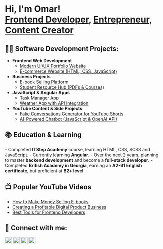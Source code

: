 <h1>Hi, I'm Omar! <br/><a href="https://github.com/YOUR_GITHUB">Frontend Developer</a>, <a href="https://www.linkedin.com/in/YOUR_LINKEDIN">Entrepreneur</a>, <a href="https://www.youtube.com/c/YOUR_YOUTUBE">Content Creator</a></h1>

<h2>👨‍💻 Software Development Projects:</h2>

- <b>Frontend Web Development</b>
  - [Modern UI/UX Portfolio Website](https://github.com/YOUR_GITHUB/portfolio-website)
  - [E-commerce Website (HTML, CSS, JavaScript)](https://github.com/YOUR_GITHUB/e-commerce-app)
- <b>Business Projects</b>
  - [E-book Selling Platform](https://github.com/YOUR_GITHUB/ebook-store)
  - [Student Resource Hub (PDFs & Courses)](https://github.com/YOUR_GITHUB/student-resources)
- <b>JavaScript & Angular Apps</b>
  - [Task Manager App](https://github.com/YOUR_GITHUB/task-manager)
  - [Weather App with API Integration](https://github.com/YOUR_GITHUB/weather-app)
- <b>YouTube Content & Side Projects</b>
  - [Fake Conversations Generator for YouTube Shorts](https://github.com/YOUR_GITHUB/fake-conversations)
  - [AI-Powered Chatbot (JavaScript & OpenAI API)](https://github.com/YOUR_GITHUB/ai-chatbot)

<h2>📚 Education & Learning</h2>
- Completed <b>ITStep Academy</b> course, learning HTML, CSS, SCSS and  JavaScript.
- Currently learning <b>Angular</b>.
- Over the next 2 years, planning to master <b>backend development</b> and become a <b>full-stack developer</b>.
- Completed <b>British Academy in Georgia</b>, earning an <b>A2-B1 English certificate</b>, but proficient at <b>B2+ level</b>.

<h2>📺 Popular YouTube Videos</h2>

- [How to Make Money Selling E-books]([https://www.youtube.com/YOUR_VIDEO](https://www.youtube.com/watch?v=ZHZlY0YTyuw))
- [Creating a Profitable Digital Product Business]([https://www.youtube.com/YOUR_VIDEO](https://www.youtube.com/watch?v=0plVE1LRxYo))
- [Best Tools for Frontend Developers]([https://www.youtube.com/YOUR_VIDEO](https://www.youtube.com/watch?v=TBIjgBVFjVI))

<h2> 🤝 Connect with me:</h2>

[<img align="left" alt="Omar | YouTube" width="22px" src="https://cdn.jsdelivr.net/npm/simple-icons@v3/icons/youtube.svg" />][youtube]
[<img align="left" alt="Omar | Twitter" width="22px" src="https://cdn.jsdelivr.net/npm/simple-icons@v3/icons/twitter.svg" />][twitter]
[<img align="left" alt="Omar | LinkedIn" width="22px" src="https://cdn.jsdelivr.net/npm/simple-icons@v3/icons/linkedin.svg" />][linkedin]
[<img align="left" alt="Omar | Instagram" width="22px" src="https://cdn.jsdelivr.net/npm/simple-icons@v3/icons/instagram.svg" />][instagram]

[twitter]: https://twitter.com/https://x.com/karaxanov7
[youtube]: https://www.youtube.com/c/https://www.youtube.com/@Karax777
[instagram]: https://www.instagram.com//https://www.instagram.com/k8_o777/
[linkedin]: https://linkedin.com/in/https://www.linkedin.com/in/omar-karakhanovi-a16464351/


